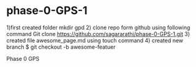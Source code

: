 phase-0-GPS-1
=============
1)first created folder
  mkdir gpd
2) clone repo form github using following command
Git clone https://github.com/sagararathi/phase-0-GPS-1.git
3)
created file awesome_page.md using touch command
4) created new branch
$ git checkout -b awesome-featuer

Phase 0 GPS
